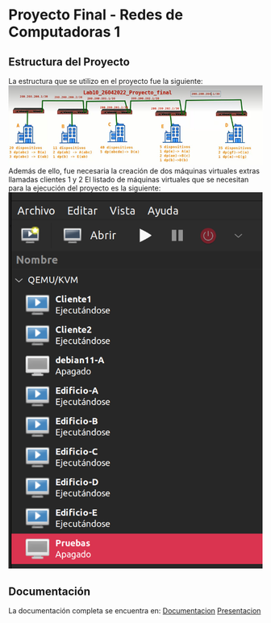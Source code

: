 # Proyecto Final - Redes de Computadoras 1
## Estructura del Proyecto
La estructura que se utilizo en el proyecto fue la siguiente:
![Structure](https://github.com/ErikssonHerlo/Proyecto2Redes/blob/main/structure.jpeg)
Además de ello, fue necesaria la creación de dos máquinas virtuales extras llamadas clientes 1 y 2
El listado de máquinas virtuales que se necesitan para la ejecución del proyecto es la siguiente:
![ListVM](https://github.com/ErikssonHerlo/Proyecto2Redes/blob/main/VMList.png)

## Documentación
La documentación completa se encuentra en:
[Documentacion](https://github.com/ErikssonHerlo/Proyecto2Redes/blob/main/Documentaci%C3%B3n%20Proyecto%20Final%20Redes%20-%20201830459.pdf)
[Presentacion](https://github.com/ErikssonHerlo/Proyecto2Redes/blob/main/Presentaci%C3%B3n%20Proyecto%20Final%20Redes%20-%20201830459.pdf)